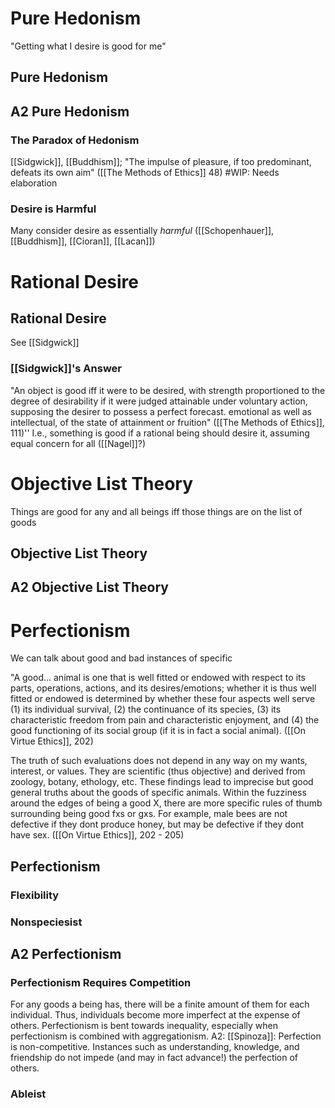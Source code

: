# Pure Hedonism
"Getting what I desire is good for me"

## Pure Hedonism

## A2 Pure Hedonism

### The Paradox of Hedonism
[[Sidgwick]], [[Buddhism]]; "The impulse of pleasure, if too predominant, defeats its own aim" ([[The Methods of Ethics]] 48)
#WIP: Needs elaboration

### Desire is Harmful
Many consider desire as essentially *harmful* ([[Schopenhauer]], [[Buddhism]], [[Cioran]], [[Lacan]])

# Rational Desire

## Rational Desire
See [[Sidgwick]]

### [[Sidgwick]]'s Answer
"An object is good iff it were to be desired, with strength proportioned to the degree of desirability if it were judged attainable under voluntary action, supposing the desirer to possess a perfect forecast. emotional as well as intellectual, of the state of attainment or fruition" ([[The Methods of Ethics]], 111)''
	I.e., something is good if a rational being should desire it, assuming equal concern for all ([[Nagel]]?)

# Objective List Theory

Things are good for any and all beings iff those things are on the list of goods

## Objective List Theory

## A2 Objective List Theory

# Perfectionism

We can talk about good and bad instances of specific 

"A good... animal is one that is well fitted or endowed with respect to its parts, operations, actions, and its desires/emotions; whether it is thus well fitted or endowed is determined by whether these four aspects well serve (1) its individual survival, (2) the continuance of its species, (3) its characteristic freedom from pain and characteristic enjoyment, and (4) the good functioning of its social group (if it is in fact a social animal). ([[On Virtue Ethics]], 202)

The truth of such evaluations does not depend in any way on my wants, interest, or values. They are scientific (thus objective) and derived from zoology, botany, ethology, etc. These findings lead to imprecise but good general truths about the goods of specific animals. Within the fuzziness around the edges of being a good X, there are more specific rules of thumb surrounding being good fxs or gxs. For example, male bees are not defective if they dont produce honey, but may be defective if they dont have sex. ([[On Virtue Ethics]], 202 - 205)

## Perfectionism

### Flexibility

### Nonspeciesist

## A2 Perfectionism

### Perfectionism Requires Competition
For any goods a being has, there will be a finite amount of them for each individual. Thus, individuals become more imperfect at the expense of others. Perfectionism is bent towards inequality, especially when perfectionism is combined with aggregationism.
	A2: [[Spinoza]]: Perfection is non-competitive. Instances such as understanding, knowledge, and friendship do not impede (and may in fact advance!) the perfection of others. 

### Ableist
